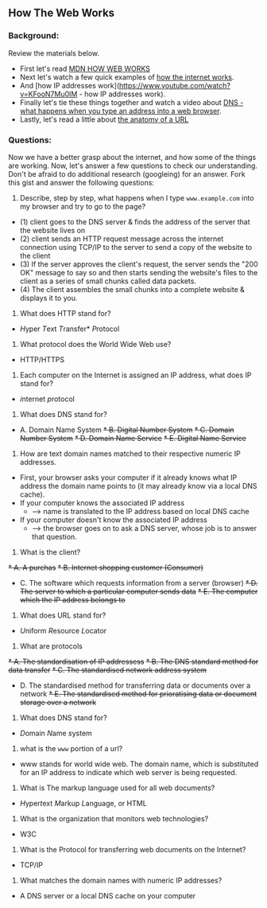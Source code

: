 ## How The Web Works

### Background:

Review the materials below.

* First let's read [MDN HOW WEB WORKS](https://developer.mozilla.org/en-US/Learn/Common_questions/How_does_the_Internet_work)
* Next let's watch a few quick examples of [how the internet works](https://www.youtube.com/watch?v=7_LPdttKXPc).
* And [how IP addresses work](https://www.youtube.com/watch?v=KFooN7Mu0IM   - how IP addresses work).
* Finally let's tie these things together and watch a video about [DNS - what happens when you type an address into a web browser](https://www.youtube.com/watch?v=72snZctFFtA).
* Lastly, let's read a little about [the anatomy of a URL](https://doepud.co.uk/blog/anatomy-of-a-url)

### Questions:

Now we have a better grasp about the internet, and how some of the things are working. Now, let's answer a few questions to check our understanding. Don't be afraid to do additional research (googleing) for an answer. Fork this gist and answer the following questions:

1. Describe, step by step, what happens when I type `www.example.com` into my browser and try to go to the page?

  * (1) client goes to the DNS server & finds the address of the server that the website lives on 
  * (2) client sends an HTTP request message across the internet connection using TCP/IP to the server to send a copy of the website to the client 
  * (3) If the server approves the client's request, the server sends the "200 OK" message to say so and then starts sending the website's files to the client as a series of small chunks called data packets. 
  * (4) The client assembles the small chunks into a complete website & displays it to you. 

1.  What does HTTP stand for?

  * *H*yper *T*ext *T*ransfer* *P*rotocol
  
1. 	What protocol does the World Wide Web use?

  * HTTP/HTTPS
  
1. 	Each computer on the Internet is assigned an IP address, what does IP stand for?

  * *i*nternet *p*rotocol
  
1. 	What does DNS stand for?

  * A. Domain Name System
  ~~* B. Digital Number System~~
  ~~* C. Domain Number System~~
  ~~* D. Domain Name Service~~
  ~~* E. Digital Name Service~~
  
1. 	How are text domain names matched to their respective numeric IP addresses.

  * First, your browser asks your computer if it already knows what IP address the domain name points to (it may already know via a local DNS cache).
  * If your computer knows the associated IP address 
     * --> name is translated to the IP address based on local DNS cache
  * If your computer doesn't know the associated IP address 
     * --> the browser goes on to ask a DNS server, whose job is to answer that question. 

1. 	What is the client?

  ~~* A. A purchas~~
  ~~* B. Internet shopping customer (Consumer)~~
  * C. The software which requests information from a server (browser)
  ~~* D. The server to which a particular computer sends data~~
  ~~* E. The computer which the IP address belongs to~~

1. 	What does URL stand for?

* *U*niform *R*esource *L*ocator

1. 	What are protocols

 ~~* A. The standardisation of IP addressess~~
 ~~* B. The DNS standard method for data transfer~~
 ~~* C.	The standardised network address system~~
 * D.	The standardised method for transferring data or documents over a network
~~* E.	The standardised method for prioratising data or document storage over a network~~
 
1. What does DNS stand for?

  * *D*omain *N*ame *s*ystem
  
1. what is the `www` portion of a url?

  * www stands for world wide web. The domain name, which is substituted for an IP address to indicate which web server is being requested. 
  
1. What is The markup language used for all web documents?

  * *H*yper*t*ext *M*arkup *L*anguage, or HTML

1. What is the organization that monitors web technologies?

  * W3C
  
1. What is the Protocol for transferring web documents on the Internet?

  * TCP/IP

1. What matches the domain names with numeric IP addresses?

  * A DNS server or a local DNS cache on your computer





